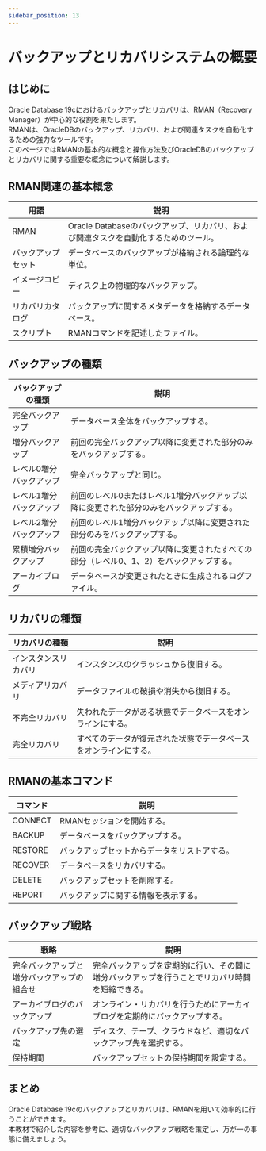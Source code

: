 ```yaml
---
sidebar_position: 13
---
```


# バックアップとリカバリシステムの概要

## はじめに
Oracle Database 19cにおけるバックアップとリカバリは、RMAN（Recovery Manager）が中心的な役割を果たします。  
RMANは、OracleDBのバックアップ、リカバリ、および関連タスクを自動化するための強力なツールです。  
このページではRMANの基本的な概念と操作方法及びOracleDBのバックアップとリカバリに関する重要な概念について解説します。

## RMAN関連の基本概念
|用語|説明|
|---|---|
|RMAN|Oracle Databaseのバックアップ、リカバリ、および関連タスクを自動化するためのツール。|
|バックアップセット|データベースのバックアップが格納される論理的な単位。|
|イメージコピー|ディスク上の物理的なバックアップ。|
|リカバリカタログ|バックアップに関するメタデータを格納するデータベース。|
|スクリプト|RMANコマンドを記述したファイル。|

## バックアップの種類
|バックアップの種類|説明|
|---|---|
|完全バックアップ|データベース全体をバックアップする。|
|増分バックアップ|前回の完全バックアップ以降に変更された部分のみをバックアップする。|
|レベル0増分バックアップ|完全バックアップと同じ。|
|レベル1増分バックアップ|前回のレベル0またはレベル1増分バックアップ以降に変更された部分のみをバックアップする。|
|レベル2増分バックアップ|前回のレベル1増分バックアップ以降に変更された部分のみをバックアップする。|
|累積増分バックアップ|前回の完全バックアップ以降に変更されたすべての部分（レベル0、1、2）をバックアップする。|
|アーカイブログ|データベースが変更されたときに生成されるログファイル。|

## リカバリの種類
|リカバリの種類|説明|
|---|---|
|インスタンスリカバリ|インスタンスのクラッシュから復旧する。|
|メディアリカバリ|データファイルの破損や消失から復旧する。|
|不完全リカバリ|失われたデータがある状態でデータベースをオンラインにする。|
|完全リカバリ|すべてのデータが復元された状態でデータベースをオンラインにする。|

## RMANの基本コマンド
|コマンド|説明|
|---|---|
|CONNECT|RMANセッションを開始する。|
|BACKUP|データベースをバックアップする。|
|RESTORE|バックアップセットからデータをリストアする。|
|RECOVER|データベースをリカバリする。|
|DELETE|バックアップセットを削除する。|
|REPORT|バックアップに関する情報を表示する。|

## バックアップ戦略
|戦略|説明|
|---|---|
|完全バックアップと増分バックアップの組合せ|完全バックアップを定期的に行い、その間に増分バックアップを行うことでリカバリ時間を短縮できる。|
|アーカイブログのバックアップ|オンライン・リカバリを行うためにアーカイブログを定期的にバックアップする。|
|バックアップ先の選定|ディスク、テープ、クラウドなど、適切なバックアップ先を選択する。|
|保持期間|バックアップセットの保持期間を設定する。|

## まとめ
Oracle Database 19cのバックアップとリカバリは、RMANを用いて効率的に行うことができます。  
本教材で紹介した内容を参考に、適切なバックアップ戦略を策定し、万が一の事態に備えましょう。





